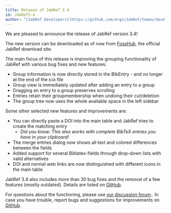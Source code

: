 ```yaml
---
title: Release of JabRef 3.4
id: JabRef3-4
author: "[JabRef Developers](https://github.com/orgs/JabRef/teams/developers)"
---
```


We are pleased to announce the release of JabRef version 3.4!

The new version can be downloaded as of now from [FossHub](http://www.fosshub.com/JabRef.html), the official JabRef download site.

The main focus of this release is improving the grouping functionality of JabRef with various bug fixes and new features: 

 * Group information is now directly stored in the BibEntry - and no longer at the end of the `bib` file
 * Group view is immediately updated after adding an entry to a group
 * Dragging an entry to a group preserves scrolling
 * Entries retain their groupmembership when undoing their cut/deletion
 * The group tree now uses the whole available space in the left sidebar

Some other selected new features and improvements are:

 * You can directly paste a DOI into the main table and JabRef tries to create the matching entry
 	* *Did you know: This also works with complete BibTeX entries you have in your clipboard!*
 * The merge entries dialog now shows all text and colored differences between the fields
 * Added support for several Biblatex-fields through drop-down lists with valid alternatives
 * DOI and normal web links are now distinguished with different icons in the main table

JabRef 3.4 also includes more than 30 bug fixes and the removal of a few features (mostly outdated).
Details are listed on [GitHub](https://github.com/JabRef/jabref/blob/v3.4/CHANGELOG.md).

For questions about the functioning, please use [our discussion forum](http://discourse.jabref.org/)..
In case you have trouble, report bugs and suggestions for improvements on [GitHub](https://github.com/JabRef/jabref/issues).
